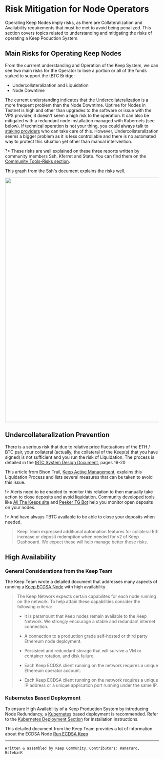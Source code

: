# Risk Mitigation for Node Operators

Operating Keep Nodes imply risks, as there are Collateralization and Availability requirements that must be met to avoid being penalized.
This section covers topics related to understanding and mitigating the risks of operating a Keep Poduction System.


## Main Risks for Operating Keep Nodes
From the currrent understanding and Operation of the Keep System, we can see two main risks for the Operator to lose a portion or all of the funds staked to support the tBTC Bridge:
* Undercollateralization and Liquidation
* Node Downtime

The current understanding indicates that the Undercollateralization is a more frequent problem than the Node Downtime. Uptime for Nodes in Testnet is high and other than upgrades to the software or issue with the VPS provider, it doesn't seem a high risk to the operation. It can also be mitigated with a redundant node installation managed with Kubernets (see below). If technical operation is not your thing, you could always talk to [staking providers](https://keepdocs.github.io/#/stakingdoc/stakingoptions?id=staking-with-a-provider) who can take care of this.
However, Undercollateralization seems a bigger problem as it is less controllable and there is no automated way to protect this situation yet other than manual intervention.

?> These risks are well explained on these three reports written by community members Ssh, Kferret and State. You can find them on the [Community Tools-Risks section](https://keepdocs.github.io/#/basics/tools?id=node-running-risks).

This graph from the Ssh's document explains the risks well.
<p align="center">
  <img width="800" src="https://user-images.githubusercontent.com/68167410/88967178-0975ab80-d273-11ea-9696-15f2ce8995c5.png">
</p>




## Undercollateralization Prevention
There is a serious risk that due to relative price fluctuations of the ETH / BTC pair, your collateral (actually, the collateral of the Keep(s) that you have signed) is not sufficient and you run the risk of Liquidation.
The process is detailed in the [tBTC System Design Document](https://docs.keep.network/tbtc/index.pdf), pages 19-20


This article from Bison Trail, [Keep Active Management](https://bisontrails.co/keep-active-participation/), explains this Liquidation Process and lists several measures that can be taken to avoid this issue.


!> Alerts need to be enabled to monitor this relation to then manually take action to close deposits and avoid liquidation. Community developed tools like [All The Keeps site](https://keepdocs.github.io/#/basics/tools?id=all-the-keeps) and [Peeker TG Bot](https://keepdocs.github.io/#/basics/tools?id=peeker-tg-bot) help you monitor open deposits on your nodes.


!> And have always TBTC available to be able to close your deposits when needed.

> Keep Team expressed additional automation features for collateral Eth increase or deposit redemption when needed for v2 of Keep Dashboard. We expect these will help manage better these risks.


## High Availability
### General Considerations from the Keep Team
The Keep Team wrote a detailed document that addresses many aspects of running a [Keep ECDSA Node](https://github.com/keep-network/keep-ecdsa/blob/master/docs/run-keep-ecdsa.adoc#run-ecdsa-keep) with high availability

>The Keep Network expects certain capabilites for each node running on the network. To help attain these capabilities consider the following criteria:
>
>* It is paramount that Keep nodes remain available to the Keep Network. We strongly encourage a stable and redundant internet connection.
>
>* A connection to a production grade self-hosted or third party Ethereum node deployment.
>
>* Persistent and redundant storage that will survive a VM or container rotation, and disk failure.
>
>* Each Keep ECDSA client running on the network requires a unique Ethereum operator account.
>
>* Each Keep ECDSA client running on the network requires a unique IP address or a unique application port running under the same IP.



### Kubernetes Based Deployment
To ensure High Availability of a Keep Production System by introducing Node Redundancy, a [Kubernetes](https://kubernetes.io/) based deployment is recommended. 
Refer to the [Kubernetes Deployment Section](https://github.com/Estebank97/Keep-Node-Operation/wiki/Deploy-your-Node#kubernetes-installation-guide-for-ecdsa-nodeode) for installation instructions. 

This detailed document from the Keep Team provides a lot of information about the ECDSA Node  [Run ECDSA Keep](https://github.com/keep-network/keep-ecdsa/blob/master/docs/run-keep-ecdsa.adoc#5-deployment-consideration)

---
`Written & assembled by Keep Community.`
`Contributors: Ramaruro, EstebanK`

